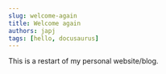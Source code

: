 ```yaml
---
slug: welcome-again
title: Welcome again
authors: japj
tags: [hello, docusaurus]
---
```


This is a restart of my personal website/blog.

